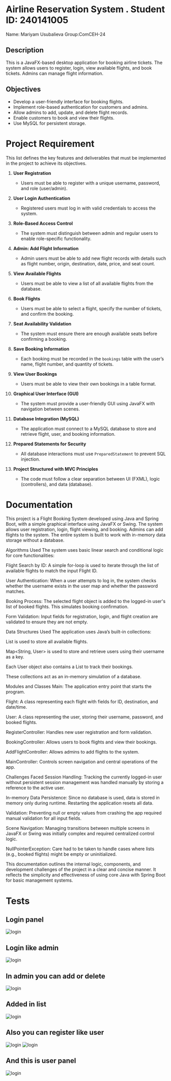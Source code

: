 # Airline Reservation System . Student ID: 240141005
Name: Mariyam Usubalieva
Group:ComCEH-24

##  Description
This is a JavaFX-based desktop application for booking airline tickets. The system allows users to register, login, view available flights, and book tickets. Admins can manage flight information.

##  Objectives
- Develop a user-friendly interface for booking flights.
- Implement role-based authentication for customers and admins.
- Allow admins to add, update, and delete flight records.
- Enable customers to book and view their flights.
- Use MySQL for persistent storage.


# Project Requirement 

This list defines the key features and deliverables that must be implemented in the project to achieve its objectives.

1. **User Registration**  
   - Users must be able to register with a unique username, password, and role (user/admin).

2. **User Login Authentication**  
   - Registered users must log in with valid credentials to access the system.

3. **Role-Based Access Control**  
   - The system must distinguish between admin and regular users to enable role-specific functionality.

4. **Admin: Add Flight Information**  
   - Admin users must be able to add new flight records with details such as flight number, origin, destination, date, price, and seat count.

5. **View Available Flights**  
   - Users must be able to view a list of all available flights from the database.

6. **Book Flights**  
   - Users must be able to select a flight, specify the number of tickets, and confirm the booking.

7. **Seat Availability Validation**  
   - The system must ensure there are enough available seats before confirming a booking.

8. **Save Booking Information**  
   - Each booking must be recorded in the `bookings` table with the user’s name, flight number, and quantity of tickets.

9. **View User Bookings**  
   - Users must be able to view their own bookings in a table format.

10. **Graphical User Interface (GUI)**  
    - The system must provide a user-friendly GUI using JavaFX with navigation between scenes.

11. **Database Integration (MySQL)**  
    - The application must connect to a MySQL database to store and retrieve flight, user, and booking information.

12. **Prepared Statements for Security**  
    - All database interactions must use `PreparedStatement` to prevent SQL injection.

13. **Project Structured with MVC Principles**  
    - The code must follow a clear separation between UI (FXML), logic (controllers), and data (database).

# Documentation 
This project is a Flight Booking System developed using Java and Spring Boot, with a simple graphical interface using JavaFX or Swing. The system allows user registration, login, flight viewing, and booking. Admins can add flights to the system. The entire system is built to work with in-memory data storage without a database.

Algorithms Used
The system uses basic linear search and conditional logic for core functionalities:

Flight Search by ID: A simple for-loop is used to iterate through the list of available flights to match the input Flight ID.

User Authentication: When a user attempts to log in, the system checks whether the username exists in the user map and whether the password matches.

Booking Process: The selected flight object is added to the logged-in user's list of booked flights. This simulates booking confirmation.

Form Validation: Input fields for registration, login, and flight creation are validated to ensure they are not empty.

Data Structures Used
The application uses Java’s built-in collections:

List<Flight> is used to store all available flights.

Map<String, User> is used to store and retrieve users using their username as a key.

Each User object also contains a List<Flight> to track their bookings.

These collections act as an in-memory simulation of a database.

Modules and Classes
Main: The application entry point that starts the program.

Flight: A class representing each flight with fields for ID, destination, and date/time.

User: A class representing the user, storing their username, password, and booked flights.

RegisterController: Handles new user registration and form validation.

BookingController: Allows users to book flights and view their bookings.

AddFlightController: Allows admins to add flights to the system.

MainController: Controls screen navigation and central operations of the app.

Challenges Faced
Session Handling: Tracking the currently logged-in user without persistent session management was handled manually by storing a reference to the active user.

In-memory Data Persistence: Since no database is used, data is stored in memory only during runtime. Restarting the application resets all data.

Validation: Preventing null or empty values from crashing the app required manual validation for all input fields.

Scene Navigation: Managing transitions between multiple screens in JavaFX or Swing was initially complex and required centralized control logic.

NullPointerException: Care had to be taken to handle cases where lists (e.g., booked flights) might be empty or uninitialized.

This documentation outlines the internal logic, components, and development challenges of the project in a clear and concise manner. It reflects the simplicity and effectiveness of using core Java with Spring Boot for basic management systems.

# Tests
## Login panel
![login](photos/Login.png)

## Login like admin
![login](photos/admin.png)

## In admin you can add or delete
![login](photos/addflighht.png)

## Added in list
![login](photos/save.png)

## Also you can register like user
![login](photos/register.png)
![login](photos/register2.png)

## And this is user panel
![login](photos/userpanel.png)
